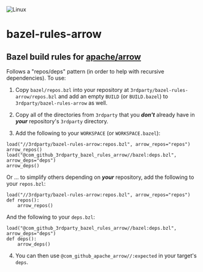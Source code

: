 ![Linux](https://img.shields.io/badge/Linux-FCC624?style=for-the-badge&logo=linux&logoColor=black)

# bazel-rules-arrow

## Bazel build rules for [apache/arrow](https://github.com/apache/arrow)

Follows a "repos/deps" pattern (in order to help with recursive dependencies). To use:

1. Copy `bazel/repos.bzl` into your repository at `3rdparty/bazel-rules-arrow/repos.bzl` and add an empty `BUILD` (or `BUILD.bazel`) to `3rdparty/bazel-rules-arrow` as well.

2. Copy all of the directories from `3rdparty` that you ***don't*** already have in ***your*** repository's `3rdparty` directory.

3. Add the following to your `WORKSPACE` (or `WORKSPACE.bazel`):

```bazel
load("//3rdparty/bazel-rules-arrow:repos.bzl", arrow_repos="repos")
arrow_repos()
load("@com_github_3rdparty_bazel_rules_arrow//bazel:deps.bzl", arrow_deps="deps")
arrow_deps()
```

Or ... to simplify others depending on ***your*** repository, add the following to your `repos.bzl`:

```bazel
load("//3rdparty/bazel-rules-arrow:repos.bzl", arrow_repos="repos")
def repos():
    arrow_repos()
```

And the following to your `deps.bzl`:

```bazel
load("@com_github_3rdparty_bazel_rules_arrow//bazel:deps.bzl", arrow_deps="deps")
def deps():
    arrow_deps()
```

4. You can then use `@com_github_apache_arrow//:expected` in your target's `deps`.
